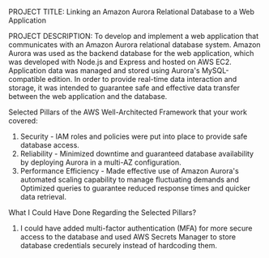 PROJECT TITLE: Linking an Amazon Aurora Relational Database to a Web Application

PROJECT DESCRIPTION: To develop and implement a web application that communicates with an Amazon Aurora relational database system.
Amazon Aurora was used as the backend database for the web application, which was developed with Node.js and Express and hosted on AWS EC2. 
Application data was managed and stored using Aurora's MySQL-compatible edition. 
In order to provide real-time data interaction and storage, it was intended to guarantee safe and effective data transfer between the web application and the database.


Selected Pillars of the AWS Well-Architected Framework that your work covered:
1. Security - IAM roles and policies were put into place to provide safe database access.
2. Reliability - Minimized downtime and guaranteed database availability by deploying Aurora in a multi-AZ configuration.
3. Performance Efficiency - Made effective use of Amazon Aurora's automated scaling capability to manage fluctuating demands and Optimized queries to guarantee reduced response times and quicker data retrieval.

What I Could Have Done Regarding the Selected Pillars?

1. I could have added multi-factor authentication (MFA) for more secure access to the database and used AWS Secrets Manager to store database credentials securely instead of hardcoding them.

